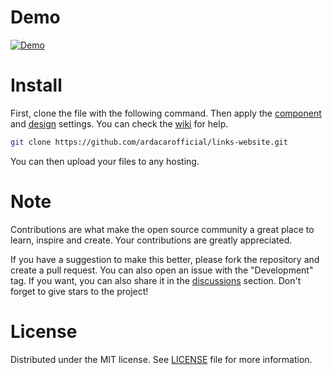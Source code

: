 # Demo

[![Demo](https://munted44.github.io/Muntedmause-Website1/ 'Demo')](https://munted44.github.io/Muntedmause-Website1/)


# Install

First, clone the file with the following command. Then apply the [component](https://github.com/ardacarofficial/links-website/wiki/Component-Settings "component") and [design](https://github.com/ardacarofficial/links-website/wiki/Design-Settings "design") settings. You can check the [wiki](https://github.com/ardacarofficial/links-website/wiki "wiki") for help.

```sh
git clone https://github.com/ardacarofficial/links-website.git
```

You can then upload your files to any hosting.

# Note

Contributions are what make the open source community a great place to learn, inspire and create. Your contributions are greatly appreciated.

If you have a suggestion to make this better, please fork the repository and create a pull request. You can also open an issue with the "Development" tag. If you want, you can also share it in the [discussions](https://github.com/ardacarofficial/links-website/discussions/ "discussions") section. Don't forget to give stars to the project!

# License
Distributed under the MIT license. See [LICENSE](https://github.com/ardacarofficial/links-website/blob/main/LICENSE "LICENSE") file for more information.

